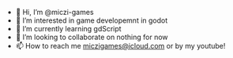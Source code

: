 - 👋 Hi, I’m @miczi-games
- 👀 I’m interested in game developemnt in godot
- 🌱 I’m currently learning gdScript
- 💞️ I’m looking to collaborate on nothing for now
- 📫 How to reach me miczigames@icloud.com or by my youtube!

<!---
miczi-games/miczi-games is a ✨ special ✨ repository because its `README.md` (this file) appears on your GitHub profile.
You can click the Preview link to take a look at your changes.
--->
